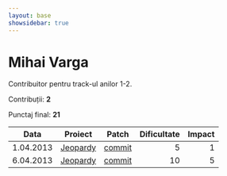 ```yaml
---
layout: base
showsidebar: true
---
```


# Mihai Varga

Contribuitor pentru track-ul anilor 1-2.

Contribuții: **2**

Punctaj final: **21**

|Data |Proiect | Patch |Dificultate|Impact|
|-----|--------|-------|----------:|-----:|
| 1.04.2013|[Jeopardy][jeopy]|[commit](https://github.com/dfilimon/Jeopy/pull/32)|5|1|
| 6.04.2013|[Jeopardy][jeopy]|[commit](https://github.com/dfilimon/Jeopy/pull/33)|10|5|

[jeopy]: https://github.com/dfilimon/Jeopy "Jeopardy"
